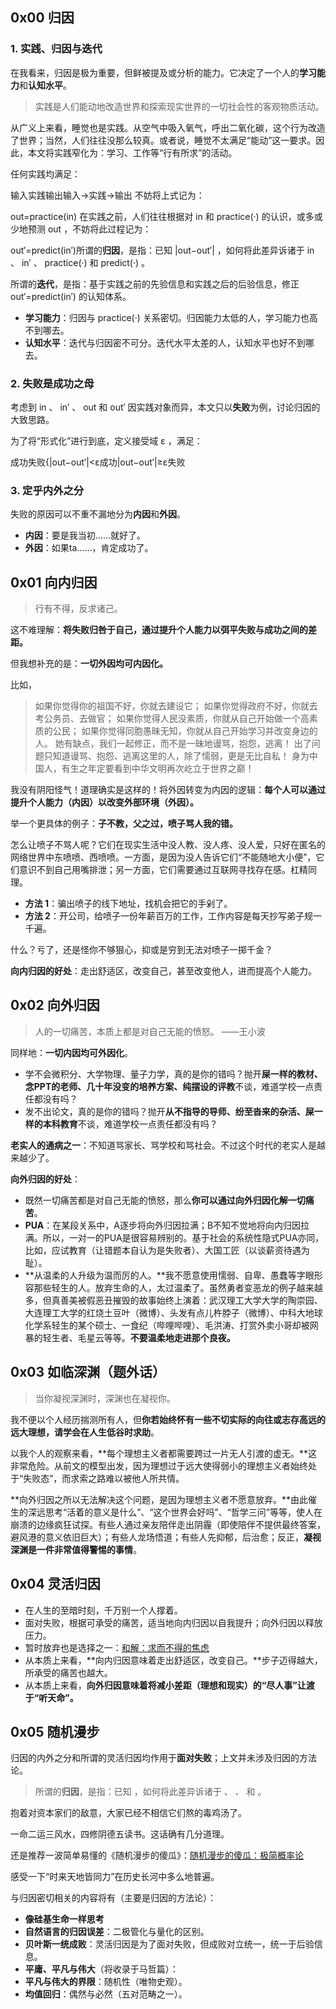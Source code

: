 ## 0x00 归因

### 1. 实践、归因与迭代

在我看来，归因是极为重要，但鲜被提及或分析的能力。它决定了一个人的**学习能力**和**认知水平**。

> 实践是人们能动地改造世界和探索现实世界的一切社会性的客观物质活动。

从广义上来看，睡觉也是实践。从空气中吸入氧气，呼出二氧化碳，这个行为改造了世界；当然，人们往往没那么较真。或者说，睡觉不太满足“能动”这一要求。因此，本文将实践窄化为：学习、工作等“行有所求”的活动。

任何实践均满足：

输入实践输出输入→实践→输出 不妨将上式记为：

out=practice(in) 在实践之前，人们往往根据对 in 和 practice(·) 的认识，或多或少地预测 out ，不妨将此过程记为：

out′=predict(in′)所谓的**归因**，是指：已知 |out−out′| ，如何将此差异诉诸于 in 、 in′ 、 practice(·) 和 predict(·) 。

所谓的**迭代**，是指：基于实践之前的先验信息和实践之后的后验信息，修正 out′=predict(in′) 的认知体系。

- **学习能力**：归因与 practice(·) 关系密切。归因能力太低的人，学习能力也高不到哪去。
- **认知水平**：迭代与归因密不可分。迭代水平太差的人，认知水平也好不到哪去。

### 2. 失败是成功之母

考虑到 in 、 in′ 、 out 和 out′ 因实践对象而异，本文只以**失败**为例，讨论归因的大致思路。

为了将“形式化”进行到底，定义接受域 ε ，满足：

成功失败{|out−out′|<ε成功|out−out′|≥ε失败

### 3. 定乎内外之分

失败的原因可以不重不漏地分为**内因**和**外因**。

- **内因**：要是我当初……就好了。
- **外因**：如果ta……，肯定成功了。

## 0x01 向内归因

> 行有不得，反求诸己。

这不难理解：**将失败归咎于自己，通过提升个人能力以弭平失败与成功之间的差距。**

但我想补充的是：**一切外因均可内因化。**

比如，

> 如果你觉得你的祖国不好，你就去建设它； 如果你觉得政府不好，你就去考公务员、去做官； 如果你觉得人民没素质，你就从自己开始做一个高素质的公民； 如果你觉得同胞愚昧无知，你就从自己开始学习并改变身边的人。 她有缺点，我们一起修正，而不是一昧地谩骂，抱怨，逃离！ 出了问题只知道谩骂、抱怨、逃离这里的人，除了懦弱，更是无比自私！ 身为中国人，有生之年定要看到中华文明再次屹立于世界之巅！

我没有阴阳怪气！道理确实是这样的！将外因转变为内因的逻辑：**每个人可以通过提升个人能力（内因）以改变外部环境（外因）。**

举一个更具体的例子：**子不教，父之过，喷子骂人我的错。**

怎么让喷子不骂人呢？它们在现实生活中没人教、没人疼、没人爱，只好在匿名的网络世界中东喷喷、西喷喷。一方面，是因为没人告诉它们“不能随地大小便”，它们意识不到自己用嘴排泄；另一方面，它们需要通过互联网寻找存在感。杠精同理。

- **方法 1**：骗出喷子的线下地址，找机会把它的手剁了。
- **方法 2**：开公司，给喷子一份年薪百万的工作，工作内容是每天抄写弟子规一千遍。

什么？亏了，还是怪你不够狠心，抑或是穷到无法对喷子一掷千金？

**向内归因的好处**：走出舒适区，改变自己，甚至改变他人，进而提高个人能力。

## 0x02 向外归因

> 人的一切痛苦，本质上都是对自己无能的愤怒。 ——王小波

同样地：**一切内因均可外因化**。

- 学不会微积分、大学物理、量子力学，真的是你的错吗？抛开**屎一样的教材、念PPT的老师、几十年没变的培养方案、纯摆设的评教**不谈，难道学校一点责任都没有吗？
- 发不出论文，真的是你的错吗？抛开**从不指导的导师、纷至沓来的杂活、屎一样的本科教育**不谈，难道学校一点责任都没有吗？

**老实人的通病之一**：不知道骂家长、骂学校和骂社会。不过这个时代的老实人是越来越少了。

**向外归因的好处**：

- 既然一切痛苦都是对自己无能的愤怒，那么**你可以通过向外归因化解一切痛苦**。
- **PUA**：在某段关系中，A逐步将向外归因拉满；B不知不觉地将向内归因拉满。所以，一对一的PUA是很容易辨别的。基于社会的系统性隐式PUA亦同，比如，应试教育（让错题本自认为是失败者）、大国工匠（以谈薪资待遇为耻）。
- **从温柔的人升级为温而厉的人。**我不愿意使用懦弱、自卑、愚蠢等字眼形容那些轻生的人。放弃生命的人，太过温柔了。虽然勇者变恶龙的例子越来越多，但真善美被假恶丑摧毁的故事始终上演着：武汉理工大学大学的陶崇园、大连理工大学的红烧土豆叶（微博）、头发有点儿杵脖子（微博）、中科大地球化学系轻生的某个硕士、一食纪（哔哩哔哩）、毛洪涛、打赏外卖小哥却被网暴的轻生者、毛星云等等。**不要温柔地走进那个良夜。**

## 0x03 如临深渊（题外话）

> 当你凝视深渊时，深渊也在凝视你。

我不便以个人经历揣测所有人，但**你若始终怀有一些不切实际的向往或志存高远的远大理想，请学会在人生低谷时求助**。

以我个人的观察来看，**每个理想主义者都需要跨过一片无人引渡的虚无。**这非常危险。从前文的模型出发，因为理想过于远大使得弱小的理想主义者始终处于“失败态”，而求索之路难以被他人所共情。

**向外归因之所以无法解决这个问题，是因为理想主义者不愿意放弃。**由此催生的深远思考“活着的意义是什么”、“这个世界会好吗”、“哲学三问”等等，使人在崩溃的边缘疯狂试探。有些人通过亲友陪伴走出阴霾（即使陪伴不提供最终答案，避风港的意义依旧巨大）；有些人龙场悟道；有些人先抑郁，后治愈；反正，**凝视深渊是一件非常值得警惕的事情**。

## 0x04 灵活归因

- 在人生的至暗时刻，千万别一个人撑着。
- 面对失败，根据可承受的痛苦，适当地向内归因以自我提升；向外归因以释放压力。
- 暂时放弃也是选择之一：[和解：求而不得的焦虑](https://zhuanlan.zhihu.com/p/534062061)
- 从本质上来看，**向内归因意味着走出舒适区，改变自己。**步子迈得越大，所承受的痛苦也越大。
- 从本质上来看，**向外归因意味着将减小差距（理想和现实）的“尽人事”让渡于“听天命”。**

## 0x05 随机漫步

归因的内外之分和所谓的灵活归因均作用于**面对失败**；上文并未涉及归因的方法论。

> 所谓的**归因**，是指：已知  ，如何将此差异诉诸于  、  、  和  。

抱着对资本家们的敌意，大家已经不相信它们熬的毒鸡汤了。

一命二运三风水，四修阴德五读书。这话确有几分道理。

还是推荐一波简单易懂的《随机漫步的傻瓜》：[随机漫步的傻瓜：极简概率论](https://zhuanlan.zhihu.com/p/447218870)

感受一下“时来天地皆同力”在历史长河中多么地普遍。

与归因密切相关的内容将有（主要是归因的方法论）：

- **像硅基生命一样思考**
- **自然语言的归因误差**：二极管化与量化的区别。
- **贝叶斯一统成败**：灵活归因是为了面对失败，但成败对立统一，统一于后验信息。
- **平庸、平凡与伟大**（将收录于马哲篇）：
- **平凡与伟大的界限**：随机性（唯物史观）。
- **均值回归**：偶然与必然（五对范畴之一）。